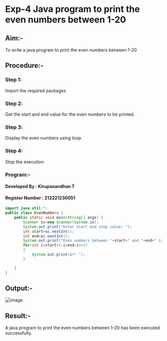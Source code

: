 # Exp-4 Java program to print the even numbers between 1-20
## Aim:-
To write a java program to print the even numbers between 1-20

## Procedure:-
### Step 1:
Import the required packages

### Step 2:
Get the start and end value for the even numbers to be printed.

### Step 3:
Display the even numbers using loop.

### Step 4:
Stop the execution.

### Program:-
#### Developed By : Kirupanandhan T
#### Register Number : 212221230051
```java
import java.util.*;
public class EvenNumbers {
    public static void main(String[] args) {
        Scanner sc=new Scanner(System.in);
        System.out.print("Enter start and stop value: ");
        int start=sc.nextInt();
        int end=sc.nextInt();
        System.out.print("Even numbers between "+start+" and "+end+" is ");
        for(int i=start+2;i<end;i+=2)
        {
            System.out.print(i+" ");
        }

    }
}
```
## Output:-
![image](https://github.com/SarankumarJ/Java-Ex-04/assets/94778101/abdf1b75-fb10-4a0f-bd30-8a5715e8d734)

## Result:-
A java program to print the even numbers between 1-20 has been executed successfully.

